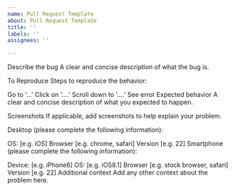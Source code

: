 ```yaml
---
name: Pull Request Template
about: Pull Request Template
title: ''
labels: ''
assignees: ''

---
```

Describe the bug A clear and concise description of what the bug is.

To Reproduce Steps to reproduce the behavior:

Go to '...'
Click on '....'
Scroll down to '....'
See error
Expected behavior A clear and concise description of what you expected to happen.

Screenshots If applicable, add screenshots to help explain your problem.

Desktop (please complete the following information):

OS: [e.g. iOS]
Browser [e.g. chrome, safari]
Version [e.g. 22]
Smartphone (please complete the following information):

Device: [e.g. iPhone6]
OS: [e.g. iOS8.1]
Browser [e.g. stock browser, safari]
Version [e.g. 22]
Additional context Add any other context about the problem here.


